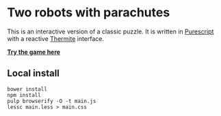 # Two robots with parachutes

This is an interactive version of a classic puzzle. It is written in
[Purescript](https://github.com/purescript/purescript) with a reactive
[Thermite](https://github.com/paf31/purescript-thermite) interface.

[**Try the game here**](https://david-peter.de/parachuting-robots/)

## Local install

```
bower install
npm install
pulp browserify -O -t main.js
lessc main.less > main.css
```
